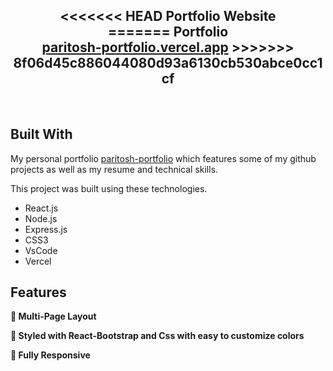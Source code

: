 <h2 align="center">
<<<<<<< HEAD
  Portfolio Website<br/>
  <a href="" target="_blank"></a>
=======
  Portfolio <br/>
  <a href="https://paritosh-portfolio.vercel.app/" target="_blank">paritosh-portfolio.vercel.app</a>
>>>>>>> 8f06d45c886044080d93a6130cb530abce0cc1cf
</h2>
<div align="center">
<!--   <img alt="Demo" src="./Images/readme-img1.png" /> -->
</div>

<br/>

## Built With

My personal portfolio <a href="https://paritosh-portfolio.vercel.app/" target="_blank">paritosh-portfolio</a> which features some of my github projects as well as my resume and technical skills.<br/>

This project was built using these technologies.

- React.js
- Node.js
- Express.js
- CSS3
- VsCode
- Vercel

## Features

**📖 Multi-Page Layout**

**🎨 Styled with React-Bootstrap and Css with easy to customize colors**

**📱 Fully Responsive**
